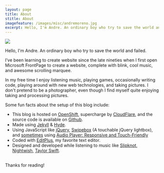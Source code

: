 ```yaml
---
layout: page
title: About
stitle: About
imagefeature: /images/misc/andremoreno.jpg
excerpt: Hello, I'm Andre. An ordinary boy who try to save the world and failed.
---
```


<a href="{{site.staticurl}}/images/misc/andremoreno.jpg" class="swipebox" title=""><img src="{{site.staticurl}}/static/wait.svg" class="resize js_show loading_image" data-href="/images/misc/andremoreno.jpg" /></a>

<p class="message">
Hello, I'm Andre. An ordinary boy who try to save the world and failed.
</p>

I’ve been learning to create website since the late nineties when I first open Microsoft FrontPage to create a website, complete with blink, cool music, and awesome scrolling marquee.

In my free time I enjoy listening music, playing games, occasionally writing code, playing around with new web technologies, and taking pictures. I don't pretend to be a photographer, even though I find myself quite enjoying taking and processing pictures.

<p class="message">
Some fun facts about the setup of this blog include:
</p>

* This blog is hosted on <a href="https://openshift.com/" target="_blank">OpenShift</a>, supercharge by <a href="https://www.cloudflare.com" target="_blank">CloudFlare</a>, and the source code is available on <a href="{{ site.github.repo }}" target="_blank">Github</a>.
* Made using <a href="http://jekyllrb.com/" target="_blank">Jekyll</a> &amp; <a href="https://github.com/poole/hyde" target="_blank">Hyde</a>.
* Using JavaScript like <a href="http://jquery.com/" target="_blank">jQuery</a>, <a href="http://brutaldesign.github.io/swipebox/" target="_blank">Swipebox</a> (A touchable jQuery lightbox), and <a href="/2014/09/12/cara-menambahkan-lagu-pada-halaman-web/">sometimes</a> using <a href="http://osvaldas.info/audio-player-responsive-and-touch-friendly" target="_blank">Audio Player: Responsive and Touch-Friendly</a>
* Coded with [EditPlus](http://www.editplus.com), my favorite text editor.
* Designed and developed while listening to music like <a href="http://www.slipknot1.com" target="_blank">Slipknot</a>, <a href="http://www.nightwish.com/en/" target="_blank">Nightwish</a>, <a href="http://taylorswift.com/" target="_blank">Taylor Swift</a>.

<br />
Thanks for reading!